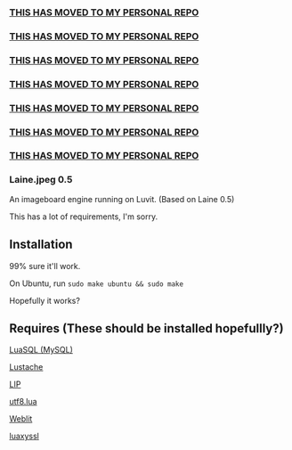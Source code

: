 ### [THIS HAS MOVED TO MY PERSONAL REPO](http://git.lunaboards.xyz/Sam/Laine.JPEG)

### [THIS HAS MOVED TO MY PERSONAL REPO](http://git.lunaboards.xyz/Sam/Laine.JPEG)

### [THIS HAS MOVED TO MY PERSONAL REPO](http://git.lunaboards.xyz/Sam/Laine.JPEG)

### [THIS HAS MOVED TO MY PERSONAL REPO](http://git.lunaboards.xyz/Sam/Laine.JPEG)

### [THIS HAS MOVED TO MY PERSONAL REPO](http://git.lunaboards.xyz/Sam/Laine.JPEG)

### [THIS HAS MOVED TO MY PERSONAL REPO](http://git.lunaboards.xyz/Sam/Laine.JPEG)

### [THIS HAS MOVED TO MY PERSONAL REPO](http://git.lunaboards.xyz/Sam/Laine.JPEG)




### Laine.jpeg 0.5



An imageboard engine running on Luvit. (Based on Laine 0.5)

This has a lot of requirements, I'm sorry.

## Installation

99% sure it'll work.

On Ubuntu, run `sudo make ubuntu && sudo make`

Hopefully it works?

## Requires (These should be installed hopefullly?)

[LuaSQL (MySQL)](https://keplerproject.github.io/luasql/)

[Lustache](https://github.com/Olivine-Labs/lustache)

[LIP](https://github.com/Dynodzzo/Lua_INI_Parser)

[utf8.lua](https://github.com/Stepets/utf8.lua)

[Weblit](https://github.com/creationix/weblit)

[luaxyssl](https://github.com/lilien1010/luaxyssl)
